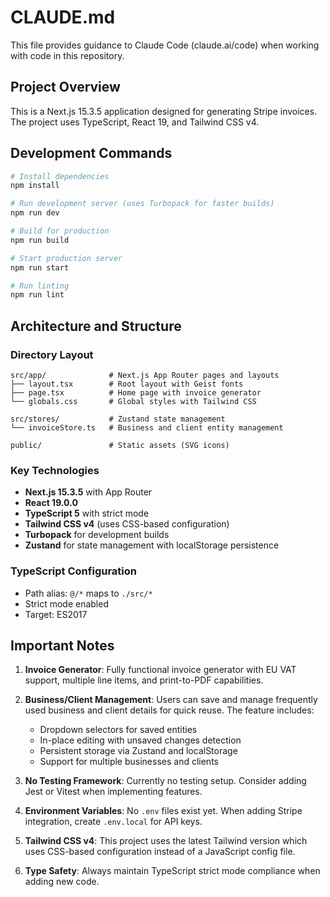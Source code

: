 # CLAUDE.md

This file provides guidance to Claude Code (claude.ai/code) when working with code in this repository.

## Project Overview

This is a Next.js 15.3.5 application designed for generating Stripe invoices. The project uses TypeScript, React 19, and Tailwind CSS v4.

## Development Commands

```bash
# Install dependencies
npm install

# Run development server (uses Turbopack for faster builds)
npm run dev

# Build for production
npm run build

# Start production server
npm run start

# Run linting
npm run lint
```

## Architecture and Structure

### Directory Layout
```
src/app/              # Next.js App Router pages and layouts
├── layout.tsx        # Root layout with Geist fonts
├── page.tsx          # Home page with invoice generator
└── globals.css       # Global styles with Tailwind CSS

src/stores/           # Zustand state management
└── invoiceStore.ts   # Business and client entity management

public/               # Static assets (SVG icons)
```

### Key Technologies
- **Next.js 15.3.5** with App Router
- **React 19.0.0** 
- **TypeScript 5** with strict mode
- **Tailwind CSS v4** (uses CSS-based configuration)
- **Turbopack** for development builds
- **Zustand** for state management with localStorage persistence

### TypeScript Configuration
- Path alias: `@/*` maps to `./src/*`
- Strict mode enabled
- Target: ES2017

## Important Notes

1. **Invoice Generator**: Fully functional invoice generator with EU VAT support, multiple line items, and print-to-PDF capabilities.

2. **Business/Client Management**: Users can save and manage frequently used business and client details for quick reuse. The feature includes:
   - Dropdown selectors for saved entities
   - In-place editing with unsaved changes detection
   - Persistent storage via Zustand and localStorage
   - Support for multiple businesses and clients

3. **No Testing Framework**: Currently no testing setup. Consider adding Jest or Vitest when implementing features.

4. **Environment Variables**: No `.env` files exist yet. When adding Stripe integration, create `.env.local` for API keys.

5. **Tailwind CSS v4**: This project uses the latest Tailwind version which uses CSS-based configuration instead of a JavaScript config file.

6. **Type Safety**: Always maintain TypeScript strict mode compliance when adding new code.